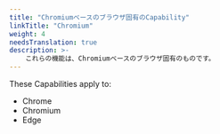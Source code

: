```yaml
---
title: "Chromiumベースのブラウザ固有のCapability"
linkTitle: "Chromium"
weight: 4
needsTranslation: true
description: >-
    これらの機能は、Chromiumベースのブラウザ固有のものです。
---
```


These Capabilities apply to:
* Chrome
* Chromium
* Edge
